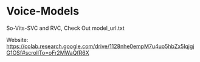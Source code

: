 # Voice-Models
So-Vits-SVC and RVC, Check Out model_url.txt

Website: https://colab.research.google.com/drive/1128nhe0empM7u4uo5hbZx5lqjgjG1OSf#scrollTo=oFr2MWaQfR6X
